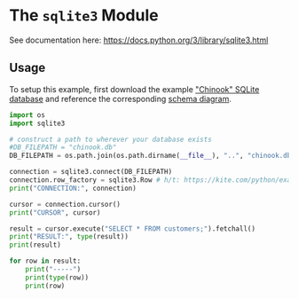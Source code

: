# The `sqlite3` Module

See documentation here: https://docs.python.org/3/library/sqlite3.html

## Usage

To setup this example, first download the example ["Chinook" SQLite database](https://www.sqlitetutorial.net/sqlite-sample-database/) and reference the corresponding [schema diagram](https://www.sqlitetutorial.net/wp-content/uploads/2018/03/sqlite-sample-database-diagram-color.pdf).


```py
import os
import sqlite3

# construct a path to wherever your database exists
#DB_FILEPATH = "chinook.db"
DB_FILEPATH = os.path.join(os.path.dirname(__file__), "..", "chinook.db")

connection = sqlite3.connect(DB_FILEPATH)
connection.row_factory = sqlite3.Row # h/t: https://kite.com/python/examples/3884/sqlite3-use-a-row-factory-to-access-values-by-column-name
print("CONNECTION:", connection)

cursor = connection.cursor()
print("CURSOR", cursor)

result = cursor.execute("SELECT * FROM customers;").fetchall()
print("RESULT:", type(result))
print(result)

for row in result:
    print("-----")
    print(type(row))
    print(row)
```
